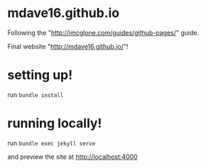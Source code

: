 # mdave16.github.io
Following the "http://jmcglone.com/guides/github-pages/" guide.

Final website "http://mdave16.github.io/"!

# setting up!
run  `bundle install`

# running locally!
run `bundle exec jekyll serve`

and preview the site at [http://localhost:4000](http://localhost::4000)
